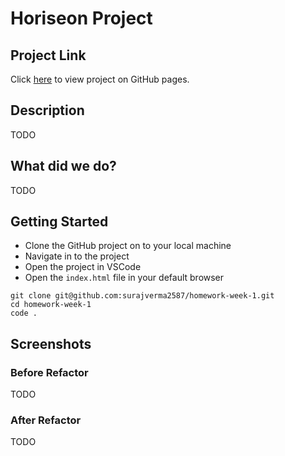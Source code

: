 # Horiseon Project

## Project Link

Click [here](TODO) to view project on GitHub pages.
## Description

TODO

## What did we do?

TODO

## Getting Started

- Clone the GitHub project on to your local machine
- Navigate in to the project
- Open the project in VSCode
- Open the `index.html` file in your default browser

```
git clone git@github.com:surajverma2587/homework-week-1.git
cd homework-week-1
code .
```

## Screenshots

### Before Refactor

TODO

### After Refactor

TODO